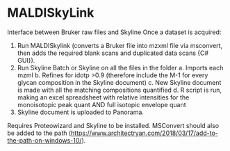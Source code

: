 # MALDISkyLink
Interface between Bruker raw files and Skyline
Once a dataset is acquired:
1. Run MALDISkylink (converts a Bruker file into mzxml file via msconvert, then adds the required blank scans and duplicated data scans {C# GUI}).
2. Run Skyline Batch or Skyline on all the files in the folder
   a. Imports each mzml
   b. Refines for idotp >0.9 (therefore include the M-1 for every glycan composition in the Skyline document)
   c. New Skyline document is made with all the matching compositions quantified
   d. R script is run, making an excel spreadsheet with relative intensities for the monoisotopic peak quant AND full isotopic envelope quant
3. Skyline document is uploaded to Panorama.

Requires Proteowizard and Skyline to be installed. MSConvert should also be added to the path (https://www.architectryan.com/2018/03/17/add-to-the-path-on-windows-10/).
